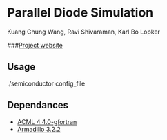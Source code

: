 Parallel Diode Simulation
=============
Kuang Chung Wang, Ravi Shivaraman, Karl Bo Lopker

###[Project website](http://semiconductor.bluegouda.com/)


Usage
-----
./semiconductor config_file

Dependances
------------
* [ACML 4.4.0-gfortran](http://developer.amd.com/libraries/acml/pages/default.aspx)
* [Armadillo 3.2.2](http://arma.sourceforge.net/)